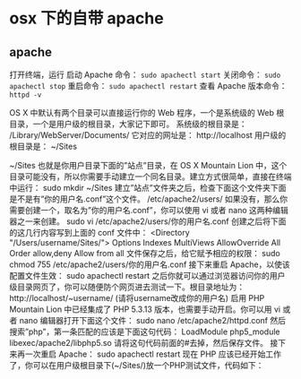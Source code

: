 # osx 下的自带 apache
## apache

打开终端，运行
启动 Apache 命令： 
`sudo apachectl start`
关闭命令： 
`sudo apachectl stop`
重启命令： 
`sudo apachectl restart`
查看 Apache 版本命令： 
`httpd -v`

OS X 中默认有两个目录可以直接运行你的 Web 程序，一个是系统级的 Web 根目录，一个是用户级的根目录，大家记下即可。 
系统级的根目录是： 
/Library/WebServer/Documents/
它对应的网址是： 
http://localhost
用户级的根目录是： 
~/Sites

~/Sites 也就是你用户目录下面的”站点”目录，在 OS X Mountain Lion 中，这个目录可能没有，所以你需要手动建立一个同名目录。建立方式很简单，直接在终端中运行： 
sudo mkdir ~/Sites
建立”站点”文件夹之后，检查下面这个文件夹下面是不是有”你的用户名.conf”这个文件。 
/etc/apache2/users/
如果没有，那么你需要创建一个，取名为”你的用户名.conf”，你可以使用 vi 或者 nano 这两种编辑器之一来创建。 
sudo vi /etc/apache2/users/你的用户名.conf
创建之后将下面的这几行内容写到上面的 conf 文件中： 
<Directory "/Users/username/Sites/">
Options Indexes MultiViews
AllowOverride All
Order allow,deny
Allow from all
</Directory>
文件保存之后，给它赋予相应的权限： 
sudo chmod 755 /etc/apache2/users/你的用户名.conf
接下来重启 Apache，以使该配置文件生效： 
sudo apachectl restart
之后你就可以通过浏览器访问你的用户级目录网页了，你可以随便防个网页进去测试一下。根目录地址为： 
http://localhost/~username/
(请将username改成你的用户名) 
启用 PHP 
Mountain Lion 中已经集成了 PHP 5.3.13 版本，也需要手动开启。你可以用 vi 或者 nano 编辑器打开下面这个文件： 
sudo nano /etc/apache2/httpd.conf
然后搜索”php”，第一条匹配的应该是下面这句代码： 
LoadModule php5_module libexec/apache2/libphp5.so 
请将这句代码前面的#去掉，然后保存文件。 
接下来再一次重启 Apache： 
sudo apachectl restart
现在 PHP 应该已经开始工作了，你可以在用户级根目录下(~/Sites/)放一个PHP测试文件，代码如下： 
<?php phpinfo(); ?>